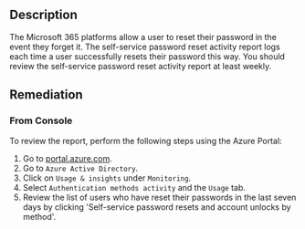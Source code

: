 ## Description

The Microsoft 365 platforms allow a user to reset their password in the event they forget it. The self-service password reset activity report logs each time a user successfully resets their password this way. You should review the self-service password reset activity report at least weekly.

## Remediation

### From Console

To review the report, perform the following steps using the Azure Portal:

1. Go to [portal.azure.com](https://portal.azure.com/).
2. Go to `Azure Active Directory`.
3. Click on `Usage & insights` under `Monitoring`.
4. Select `Authentication methods activity` and the `Usage` tab.
5. Review the list of users who have reset their passwords in the last seven days by clicking 'Self-service password resets and account unlocks by method'.
